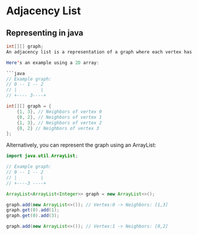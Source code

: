 # Adjacency List

## Representing in java

```java
int[][] graph;
An adjacency list is a representation of a graph where each vertex has a list of its neighboring vertices. In Java, this can be represented using arrays, lists, or maps.

Here's an example using a 2D array:

```java
// Example graph:
// 0 -- 1 -- 2
// |         |
// +---- 3----+

int[][] graph = {
    {1, 3}, // Neighbors of vertex 0
    {0, 2}, // Neighbors of vertex 1
    {1, 3}, // Neighbors of vertex 2
    {0, 2} // Neighbors of vertex 3
};
```

Alternatively, you can represent the graph using an ArrayList:

```java
import java.util.ArrayList;

// Example graph:
// 0 -- 1 -- 2
// |         |
// +----3 ----+

ArrayList<ArrayList<Integer>> graph = new ArrayList<>();

graph.add(new ArrayList<>()); // Vertex:0 -> Neighbors: [1,3]
graph.get(0).add(1);
graph.get(0).add(3);

graph.add(new ArrayList<>()); // Vertex:1 -> Neighbors: [0,2]

```
